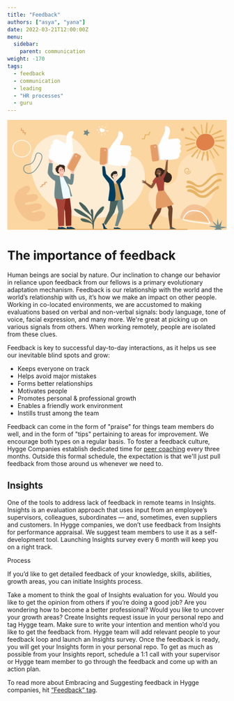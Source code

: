 ```yaml
---
title: "Feedback"
authors: ["asya", "yana"]
date: 2022-03-21T12:00:00Z
menu:
  sidebar:
    parent: communication
weight: -170
tags:
  - feedback
  - communication
  - leading
  - "HR processes"
  - guru
---
```


![Feedback](/img/communication/feedback.png)

# The importance of feedback

Human beings are social by nature. Our inclination to change our behavior in reliance upon feedback from our fellows is a primary evolutionary adaptation mechanism. Feedback is our relationship with the world and the world’s relationship with us, it’s how we make an impact on other people. Working in co-located environments, we are accustomed to making evaluations based on verbal and non-verbal signals: body language, tone of voice, facial expression, and many more. We're great at picking up on various signals from others. When working remotely, people are isolated from these clues.

Feedback is key to successful day-to-day interactions, as it helps us see our inevitable blind spots and grow:

- Keeps everyone on track
- Helps avoid major mistakes
- Forms better relationships
- Motivates people
- Promotes personal & professional growth
- Enables a friendly work environment
- Instills trust among the team

Feedback can come in the form of "praise" for things team members do well, and in the form of "tips" pertaining to areas for improvement. We encourage both types on a regular basis. To foster a feedback culture, Hygge Companies establish dedicated time for [peer coaching](https://hygge.work/communication/peer-coaching/) every three months. Outside this formal schedule, the expectation is that we'll just pull feedback from those around us whenever we need to.

## Insights

One of the tools to address lack of feedback in remote teams in Insights. Insights is an evaluation approach that uses input from an employee’s supervisors, colleagues, subordinates — and, sometimes, even suppliers and customers. In Hygge companies, we don’t use feedback from Insights for performance appraisal. We suggest team members to use it as a self-development tool. Launching Insights survey every 6 month will keep you on a right track. 

Process

If you’d like to get detailed feedback of your knowledge, skills, abilities, growth areas, you can initiate Insights process. 


 Take a moment to think the goal of Insights evaluation for you. Would you like to get the opinion from others if you’re doing a good job? Are you wondering how to become a better professional? Would you like to uncover your growth areas?
Create Insights request issue in your personal repo and tag Hygge team. Make sure to write your intention and mention who’d you like to get the feedback from. 
Hygge team will add relevant people to your feedback loop and launch an Insights survey. Once the feedback is ready, you will get your Insights form in your personal repo.
To get as much as possible from your Insights report, schedule a 1:1 call with your supervisor or Hygge team member to go through the feedback and come up with an action plan.

 To read more about Embracing and Suggesting feedback in Hygge companies, hit [“Feedback” tag](https://hygge.work/tags/feedback/). 

